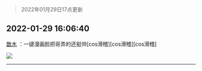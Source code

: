 > 2022年01月29日17点更新
<link rel="stylesheet" href="https://cdn.jsdelivr.net/gh/taotie6/sampleJSON@main/css/photo_show.css">
<meta name="referrer" content="no-referrer" />


 ## 2022-01-29 16:06:40 

 [㪚木](https://www.coolapk.com/feed/33182445?shareKey=Mzk1N2I4OGU5YWFiNjFmNTAyNzg~) ：一键漫画脸把哥弄的还挺帅[cos滑稽][cos滑稽][cos滑稽] 

<div class="album">
<img class="img-item" src="http://image.coolapk.com/feed/2022/0129/16/1081091_0f2489ab_3599_6781_788@800x1013.jpeg" />
</div>

 ------- 

